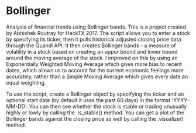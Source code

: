 # Bollinger
Analysis of financial trends using Bollinger bands. This is a project created by Abhishek Routray for HackTX 2017. The script allows you to enter a stock by specifying its ticker, then it pulls historical adjusted closing price data through the Quandl API. It then creates Bollinger bands - a measure of volatility in a stock based on creating an upper bound and lower bound around the moving average of the stock. I improved on this by using an Exponentially Weighted Moving Average which gives more bias to recent dates, which allows us to account for the current economic feelings more accurately, rather than a Simple Moving Average which gives every date an equal weighting.

To use the script, create a Bollinger object by specifying the ticker and an optional start date (by default it uses the past 60 days) in the format 'YYYY-MM-DD'. You can then see whether the stock is stable or trading unusually highly or lowly by calling the .is_stable() method. You can get a plot of the Bollinger bands against the closing price as well by calling the .visualize() method.
